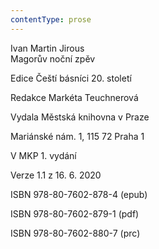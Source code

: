 ```yaml
---
contentType: prose
---
```


Ivan Martin Jirous  
Magorův noční zpěv

  

Edice Čeští básníci 20. století

Redakce Markéta Teuchnerová

  

Vydala Městská knihovna v Praze

Mariánské nám. 1, 115 72 Praha 1

  

V MKP 1. vydání

Verze 1.1 z 16. 6. 2020

  

ISBN 978-80-7602-878-4 (epub)

ISBN 978-80-7602-879-1 (pdf)

ISBN 978-80-7602-880-7 (prc)
